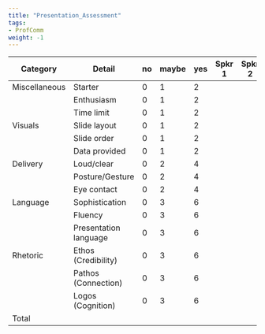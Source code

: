 ```yaml
---
title: "Presentation_Assessment"
tags:
- ProfComm
weight: -1
---
```


| Category      | Detail                | no | maybe | yes | Spkr 1 | Spkr 2 | Spkr 3 | Spkr 4 | Spkr 5 |
| ------------- | --------------------- | -- | ----- | --- | ------ | --------- | --------- | --------- | --------- |
| Miscellaneous | Starter               | 0  | 1     | 2   |           |           |           |           |           |
|               | Enthusiasm            | 0  | 1     | 2   |           |           |           |           |           |
|               | Time limit            | 0  | 1     | 2   |           |           |           |           |           |
| Visuals       | Slide layout          | 0  | 1     | 2   |           |           |           |           |           |
|               | Slide order           | 0  | 1     | 2   |           |           |           |           |           |
|               | Data provided         | 0  | 1     | 2   |           |           |           |           |           |
| Delivery      | Loud/clear            | 0  | 2     | 4   |           |           |           |           |           |
|               | Posture/Gesture       | 0  | 2     | 4   |           |           |           |           |           |
|               | Eye contact           | 0  | 2     | 4   |           |           |           |           |           |
| Language      | Sophistication        | 0  | 3     | 6   |           |           |           |           |           |
|               | Fluency               | 0  | 3     | 6   |           |           |           |           |           |
|               | Presentation language | 0  | 3     | 6   |           |           |           |           |           |
| Rhetoric      | Ethos (Credibility)   | 0  | 3     | 6   |           |           |           |           |           |
|               | Pathos (Connection)   | 0  | 3     | 6   |           |           |           |           |           |
|               | Logos (Cognition)     | 0  | 3     | 6   |           |           |           |           |           |
| Total         |                       |    |       |     |           |           |           |           |           |

